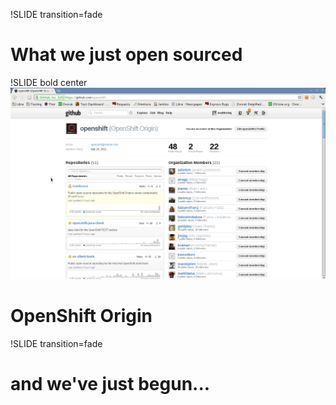 !SLIDE transition=fade
# What we just open sourced

!SLIDE bold center
![background](openshift_origin.png)
# OpenShift Origin

!SLIDE transition=fade
# and we've just begun...
